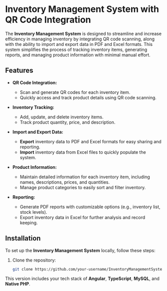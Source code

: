 # Inventory Management System with QR Code Integration

The **Inventory Management System** is designed to streamline and increase efficiency in managing inventory by integrating QR code scanning, along with the ability to import and export data in PDF and Excel formats. This system simplifies the process of tracking inventory items, generating reports, and managing product information with minimal manual effort.

## Features

- **QR Code Integration:**
  - Scan and generate QR codes for each inventory item.
  - Quickly access and track product details using QR code scanning.
  
- **Inventory Tracking:**
  - Add, update, and delete inventory items.
  - Track product quantity, price, and description.

- **Import and Export Data:**
  - **Export** inventory data to PDF and Excel formats for easy sharing and reporting.
  - **Import** inventory data from Excel files to quickly populate the system.

- **Product Information:**
  - Maintain detailed information for each inventory item, including names, descriptions, prices, and quantities.
  - Manage product categories to easily sort and filter inventory.

- **Reporting:**
  - Generate PDF reports with customizable options (e.g., inventory list, stock levels).
  - Export inventory data in Excel for further analysis and record keeping.

## Installation

To set up the **Inventory Management System** locally, follow these steps:

1. Clone the repository:
   ```bash
   git clone https://github.com/your-username/InventoryManagementSystem.git


This version includes your tech stack of **Angular**, **TypeScript**, **MySQL**, and **Native PHP**.
